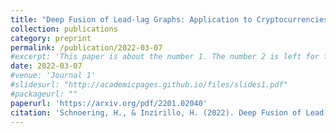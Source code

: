 ```yaml
---
title: "Deep Fusion of Lead-lag Graphs: Application to Cryptocurrencies"
collection: publications
category: preprint
permalink: /publication/2022-03-07
#excerpt: 'This paper is about the number 1. The number 2 is left for future work.'
date: 2022-03-07
#venue: 'Journal 1'
#slidesurl: "http://academicpages.github.io/files/slides1.pdf"
#packageurl: ""
paperurl: 'https://arxiv.org/pdf/2201.02040'
citation: 'Schnoering, H., & Inzirillo, H. (2022). Deep Fusion of Lead-lag Graphs: Application to Cryptocurrencies. arXiv preprint arXiv:2201.02040.'
---
```


